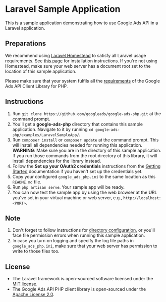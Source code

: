 # Laravel Sample Application

This is a sample application demonstrating how to use Google Ads API in a Laravel
application.

## Preparations

We recommend using [Laravel Homestead](https://laravel.com/docs/8.x/homestead)
to satisfy all Laravel usage requirements. See
[this page](https://laravel.com/docs/8.x/homestead#installation-and-setup) for installation
instructions. If you're not using Homestead, make sure your web server has a document root set
to the location of this sample application.

Please make sure that your system fulfils all the
[requirements](https://github.com/googleads/google-ads-php/blob/master/README.md#requirements) of
the Google Ads API Client Library for PHP.

## Instructions

1.  Run `git clone https://github.com/googleads/google-ads-php.git` at the
    command prompt.
1.  You'll get a **google-ads-php** directory that contains this sample
    application. Navigate to it by running `cd
    google-ads-php/examples/LaravelSampleApp/`.
1.  Run `composer install` or `composer update` at the command prompt. This
    will install all dependencies needed for running this application.
    **WARNING**: Make sure you are in the directory of this sample application.
    If you run those commands from the root directory of this library, it
    will install dependencies for the library instead.
1.  Follow the **Set up your OAuth2 credentials** instructions from the
    [Getting Started]((https://github.com/googleads/google-ads-php#getting-started)) documentation
    if you haven't set up the credentials yet.
1.  Copy your configured `google_ads_php.ini` to the same location as this `README.md` file.
1.  Run `php artisan serve`. Your sample app will be ready.
1.  You can now test the sample app by using the web browser at the URL you've
    set in your virtual machine or web server, e.g., `http://localhost:<PORT>`.

## Note

1.  Don't forget to follow instructions for
    [directory configuration](https://laravel.com/docs/8.x/installation#directory-configuration),
    or you'll face file permission errors when running this sample application.
1.  In case you turn on logging and specify the log file paths in
    `google_ads_php.ini`, make sure that your web server has permission to
    write to those files too.

## License

*   The Laravel framework is open-sourced software licensed under the [MIT
    license](https://opensource.org/licenses/MIT).
*   The Google Ads API PHP client library is open-sourced under the [Apache License
    2.0](https://github.com/googleads/google-ads-php/blob/master/LICENSE).
